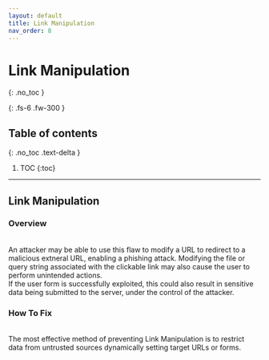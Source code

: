 ```yaml
---
layout: default
title: Link Manipulation
nav_order: 8
---
```


# Link Manipulation
{: .no_toc }

{: .fs-6 .fw-300 }

## Table of contents
{: .no_toc .text-delta }

1. TOC
{:toc}

---
## Link Manipulation

### Overview  
<br/>
An attacker may be able to use this flaw to modify a URL to redirect to a malicious extneral URL, enabling a phishing attack. 
Modifying the file or query string associated with the clickable link may also cause the user to perform unintended actions. 
<br/> 
If the user form is successfully exploited, this could also result in sensitive data being submitted to the server, under the control of the attacker.

### How To Fix  
<br/>
The most effective method of preventing Link Manipulation is to restrict data from untrusted sources dynamically setting target URLs or forms.